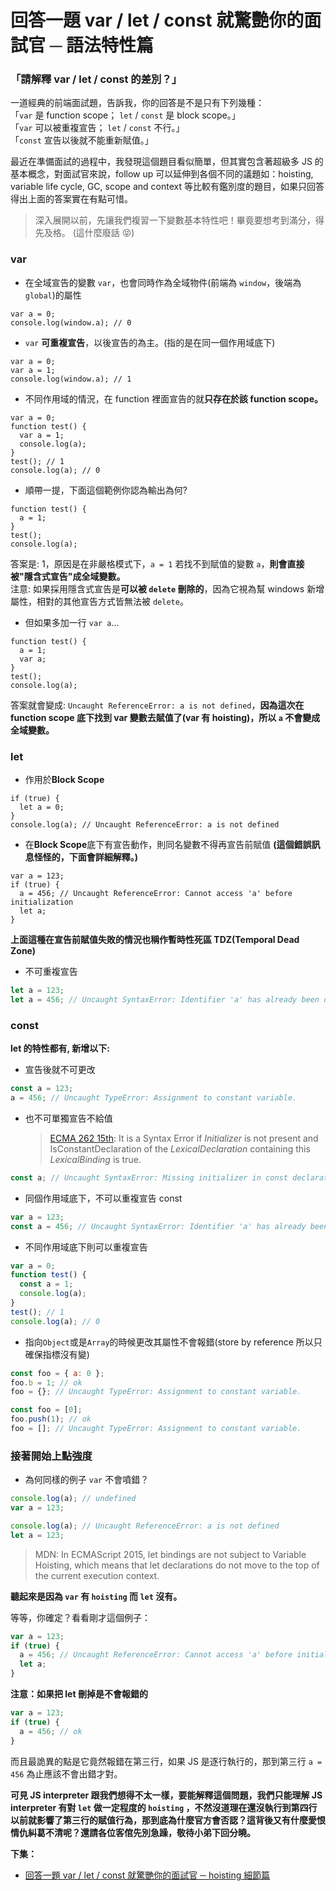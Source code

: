 # 回答一題 var / let / const 就驚艷你的面試官 ─ 語法特性篇

### 「請解釋 var / let / const 的差別？」

一道經典的前端面試題，告訴我，你的回答是不是只有下列幾種：<br>
「`var` 是 function scope； `let` / `const` 是 block scope。」<br>
「`var` 可以被重複宣告； `let` / `const` 不行。」<br>
「`const` 宣告以後就不能重新賦值。」<br>

最近在準備面試的過程中，我發現這個題目看似簡單，但其實包含著超級多 JS 的基本概念，對面試官來說，follow up 可以延伸到各個不同的議題如：hoisting, variable life cycle, GC, scope and context 等比較有鑑別度的題目，如果只回答得出上面的答案實在有點可惜。

> 深入展開以前，先讓我們複習一下變數基本特性吧！畢竟要想考到滿分，得先及格。 (這什麼廢話 😝)

### var

- 在全域宣告的變數 `var`，也會同時作為全域物件(前端為 `window`，後端為 `global`)的屬性

```
var a = 0;
console.log(window.a); // 0
```

- `var` **可重複宣告**，以後宣告的為主。(指的是在同一個作用域底下)

```
var a = 0;
var a = 1;
console.log(window.a); // 1
```

- 不同作用域的情況，在 function 裡面宣告的就**只存在於該 function scope。**

```
var a = 0;
function test() {
  var a = 1;
  console.log(a);
}
test(); // 1
console.log(a); // 0
```

- 順帶一提，下面這個範例你認為輸出為何?

```
function test() {
  a = 1;
}
test();
console.log(a);
```

答案是: 1，原因是在非嚴格模式下，`a = 1` 若找不到賦值的變數 `a`，**則會直接被"隱含式宣告"成全域變數。**<br>
注意: 如果採用隱含式宣告是**可以被 `delete` 刪除的**，因為它視為幫 windows 新增屬性，相對的其他宣告方式皆無法被 `delete`。

- 但如果多加一行 `var a`...

```
function test() {
  a = 1;
  var a;
}
test();
console.log(a);
```

答案就會變成: `Uncaught ReferenceError: a is not defined`，**因為這次在 function scope 底下找到 var 變數去賦值了(var 有 hoisting)，所以 `a` 不會變成全域變數。**

### let

- 作用於**Block Scope**

```
if (true) {
  let a = 0;
}
console.log(a); // Uncaught ReferenceError: a is not defined
```

- 在**Block Scope**底下有宣告動作，則同名變數不得再宣告前賦值 **(這個錯誤訊息怪怪的，下面會詳細解釋。)**

```
var a = 123;
if (true) {
  a = 456; // Uncaught ReferenceError: Cannot access 'a' before initialization
  let a;
}
```

**上面這種在宣告前賦值失敗的情況也稱作暫時性死區 TDZ(Temporal Dead Zone)**

- 不可重複宣告

```js
let a = 123;
let a = 456; // Uncaught SyntaxError: Identifier 'a' has already been declared
```

### const

**let 的特性都有, 新增以下:**

- 宣告後就不可更改

```js
const a = 123;
a = 456; // Uncaught TypeError: Assignment to constant variable.
```

- 也不可單獨宣告不給值<br>
  > [ECMA 262 15th](https://262.ecma-international.org/15.0/index.html#prod-BindingList): It is a Syntax Error if _Initializer_ is not present and IsConstantDeclaration of the _LexicalDeclaration_ containing this _LexicalBinding_ is true.

```js
const a; // Uncaught SyntaxError: Missing initializer in const declaration
```

- 同個作用域底下，不可以重複宣告 const

```js
var a = 123;
const a = 456; // Uncaught SyntaxError: Identifier 'a' has already been declared
```

- 不同作用域底下則可以重複宣告

```js
var a = 0;
function test() {
  const a = 1;
  console.log(a);
}
test(); // 1
console.log(a); // 0
```

- 指向`Object`或是`Array`的時候更改其屬性不會報錯(store by reference 所以只確保指標沒有變)

```js
const foo = { a: 0 };
foo.b = 1; // ok
foo = {}; // Uncaught TypeError: Assignment to constant variable.
```

```js
const foo = [0];
foo.push(1); // ok
foo = []; // Uncaught TypeError: Assignment to constant variable.
```

### 接著開始上點強度

- 為何同樣的例子 `var` 不會噴錯？

```js
console.log(a); // undefined
var a = 123;
```

```js
console.log(a); // Uncaught ReferenceError: a is not defined
let a = 123;
```

> MDN: In ECMAScript 2015, let bindings are not subject to Variable Hoisting, which means that let declarations do not move to the top of the current execution context.

**聽起來是因為 `var` 有 `hoisting` 而 `let` 沒有。**<br>

等等，你確定？看看剛才這個例子：

```js
var a = 123;
if (true) {
  a = 456; // Uncaught ReferenceError: Cannot access 'a' before initialization at <anonymous>:3:7
  let a;
}
```

**注意：如果把 let 刪掉是不會報錯的**

```js
var a = 123;
if (true) {
  a = 456; // ok
}
```

而且最詭異的點是它竟然報錯在第三行，如果 JS 是逐行執行的，那到第三行 `a = 456` 為止應該不會出錯才對。<br>

**可見 JS interpreter 跟我們想得不太一樣，要能解釋這個問題，我們只能理解 JS interpreter 有對 `let` 做一定程度的 `hoisting` ，不然沒道理在還沒執行到第四行以前就影響了第三行的賦值行為，那到底為什麼官方會否認？這背後又有什麼愛恨情仇糾葛不清呢？還請各位客倌先別急躁，敬待小弟下回分曉。**

**下集：**

- [回答一題 var / let / const 就驚艷你的面試官 ─ hoisting 細節篇](https://yuanwu0000.github.io/zachary-gitbook/articles/js/var-let-const/advanced.html)
